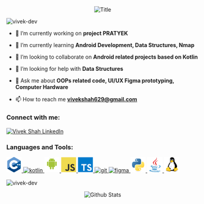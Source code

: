 <div align="center">
  <img src="https://readme-typing-svg.herokuapp.com?font=Architects+Daughter&color=%3A86FF&size=50&center=true&vCenter=true&height=60&width=600&lines=Hiyaa!+I'm+Vivek+Shah;Welcome+to+my+profile!" alt="Title"></img>
</div>

<p align="left"> 
  <img src="https://komarev.com/ghpvc/?username=vivek-dev&label=Profile%20views&color=0e75b6&style=flat" alt="vivek-dev" /> 
</p>

- 🔭 I’m currently working on **project PRATYEK**

- 🌱 I’m currently learning **Android Development, Data Structures, Nmap**

- 👯 I’m looking to collaborate on **Android related projects based on Kotlin**

- 🤝 I’m looking for help with **Data Structures**

- 💬 Ask me about **OOPs related code, UI/UX Figma prototyping, Computer Hardware**

- 📫 How to reach me **vivekshah629@gmail.com**

<h3 align="left">Connect with me:</h3>
<p align="left">
<a href="https://www.linkedin.com/in/vivek-shah-662078220/" target="blank"><img align="center" src="https://raw.githubusercontent.com/rahuldkjain/github-profile-readme-generator/master/src/images/icons/Social/linked-in-alt.svg" alt="Vivek Shah LinkedIn" height="30" width="40" /></a>
</p>

<h3 align="left">Languages and Tools:</h3>
<p align="left"> 
<a href="https://www.w3schools.com/cpp/" target="_blank" rel="noreferrer"> <img src="https://raw.githubusercontent.com/devicons/devicon/master/icons/cplusplus/cplusplus-original.svg" alt="c++" width="40" height="40"/> </a> 
<a href="https://kotlinlang.org/" target="_blank" rel="noreferrer"> <img src="https://www.vectorlogo.zone/logos/kotlinlang/kotlinlang-icon.svg" alt="kotlin" width="40" height="40"/> </a> 
<a href="https://developer.android.com" target="_blank" rel="noreferrer"> <img src="https://raw.githubusercontent.com/devicons/devicon/master/icons/android/android-original-wordmark.svg" alt="android" width="40" height="40"/> </a> 
<a href="https://developer.mozilla.org/en-US/docs/Web/JavaScript" target="_blank" rel="noreferrer"> <img src="https://raw.githubusercontent.com/devicons/devicon/master/icons/javascript/javascript-original.svg" alt="javascript" width="40" height="40"/> </a> 
<a href="https://www.typescriptlang.org/" target="_blank" rel="noreferrer"> <img src="https://raw.githubusercontent.com/devicons/devicon/master/icons/typescript/typescript-original.svg" alt="typescript" width="40" height="40"/> </a> 
<a href="https://git-scm.com/" target="_blank" rel="noreferrer"> <img src="https://www.vectorlogo.zone/logos/git-scm/git-scm-icon.svg" alt="git" width="40" height="40"/> </a> 
<a href="https://figma.com/" target="_blank" rel="noreferrer"> <img src="https://www.vectorlogo.zone/logos/figma/figma-icon.svg" alt="figma" width="40" height="40"/> </a> 
<a href="https://www.python.org" target="_blank" rel="noreferrer"> <img src="https://raw.githubusercontent.com/devicons/devicon/master/icons/python/python-original.svg" alt="python" width="40" height="40"/> </a> 
<a href="https://www.java.com" target="_blank" rel="noreferrer"> <img src="https://raw.githubusercontent.com/devicons/devicon/master/icons/java/java-original.svg" alt="java" width="40" height="40"/> </a> 
<a href="https://www.linux.org/" target="_blank" rel="noreferrer"> <img src="https://raw.githubusercontent.com/devicons/devicon/master/icons/linux/linux-original.svg" alt="linux" width="40" height="40"/> </a> 
</p>

<p><img align="center" src="https://github-readme-stats.vercel.app/api/top-langs?username=vivek-dev&show_icons=true&locale=en&layout=compact" alt="vivek-dev" /></p>

<p align="center">
    <img src="https://raw.githubusercontent.com/bornmay/bornmay/Update/svg/Bottom.svg" alt="Github Stats" />
</p>
